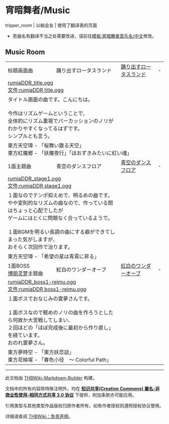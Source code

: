 # 宵暗舞者/Music

<!-- source html: G:\repos\THBWiki-Markdown-Builder\THBWikiMarkdown\Temp\main\4\42\ns0%3A%E5%AE%B5%E6%9A%97%E8%88%9E%E8%80%85%2FMusic.html -->

tripper_room | 以絵会友 | 使用了翻译表的页面

- 若曲名有翻译不当之处需要改进，请前往[模板:宵暗舞者音乐名/中文](./模板-宵暗舞者音乐名-中文.md)修改。


## Music Room

<table><tbody><tr class="tt-header" id="Music_Room-1" data-pos="&#91;&quot;Music Room&quot;,1&#93;"><td id="标题画面曲" class="tt-category" lang="zh"><div class="poem">标题画面曲</div></td><td class="tt-titleja" lang="ja"><div class="poem">踊り出すロータスランド</div></td><td id="宵暗舞者音乐名11" class="tt-titlezh" lang="zh"><div class="poem"><a href="/index.php?title=%E8%B8%8A%E3%82%8A%E5%87%BA%E3%81%99%E3%83%AD%E3%83%BC%E3%82%BF%E3%82%B9%E3%83%A9%E3%83%B3%E3%83%89&amp;action=edit&amp;redlink=1" class="new" title="踊り出すロータスランド（页面不存在）">踊り出すロータスランド</a></div></td><td class="tt-composer" lang="zh"><div class="poem">-</div></td></tr><tr class="tt-audio" id="Music_Room-2" data-pos="&#91;&quot;Music Room&quot;,2&#93;"><td colspan="4" class="tt-mp3" lang="zh"><div class="poem"><a href="/index.php?title=%E6%96%87%E4%BB%B6:rumiaDDR_title.ogg&amp;action=edit&amp;redlink=1" class="new" title="文件:rumiaDDR title.ogg（页面不存在）">rumiaDDR_title.ogg</a><br><a href="/index.php?title=%E6%96%87%E4%BB%B6:rumiaDDR_title.ogg&amp;action=edit&amp;redlink=1" class="new" title="文件:rumiaDDR title.ogg（页面不存在）">文件:rumiaDDR title.ogg</a></div></td></tr><tr class="tt-comment" id="Music_Room-3" data-pos="&#91;&quot;Music Room&quot;,3&#93;"><td colspan="2" class="tt-ja" lang="ja"><div class="poem">タイトル画面の曲です。こんにちは。<br>　<br>今作はリズムゲームということで、<br>全体的にリズム重視でパーカッションのノリがわかりやすくなってるはずです。<br>シンプルとも言う。</div></td><td colspan="2" class="tt-zh" lang="zh"><div class="poem"></div></td></tr><tr class="tt-source" id="Music_Room-4" data-pos="&#91;&quot;Music Room&quot;,4&#93;"><td colspan="4" class="tt-source" lang="zh"><div class="poem">東方天空璋 - 「桜舞い散る天空」<br>東方紅魔郷 - 「妖魔夜行」「ほおずきみたいに紅い魂」</div></td></tr><tr class="tt-header" id="Music_Room-5" data-pos="&#91;&quot;Music Room&quot;,5&#93;"><td id="1面主题曲" class="tt-category" lang="zh"><div class="poem">1面主题曲</div></td><td class="tt-titleja" lang="ja"><div class="poem">青空のダンスフロア</div></td><td id="宵暗舞者音乐名12" class="tt-titlezh" lang="zh"><div class="poem"><a href="/index.php?title=%E9%9D%92%E7%A9%BA%E3%81%AE%E3%83%80%E3%83%B3%E3%82%B9%E3%83%95%E3%83%AD%E3%82%A2&amp;action=edit&amp;redlink=1" class="new" title="青空のダンスフロア（页面不存在）">青空のダンスフロア</a></div></td><td class="tt-composer" lang="zh"><div class="poem">-</div></td></tr><tr class="tt-audio" id="Music_Room-6" data-pos="&#91;&quot;Music Room&quot;,6&#93;"><td colspan="4" class="tt-mp3" lang="zh"><div class="poem"><a href="/index.php?title=%E6%96%87%E4%BB%B6:rumiaDDR_stage1.ogg&amp;action=edit&amp;redlink=1" class="new" title="文件:rumiaDDR stage1.ogg（页面不存在）">rumiaDDR_stage1.ogg</a><br><a href="/index.php?title=%E6%96%87%E4%BB%B6:rumiaDDR_stage1.ogg&amp;action=edit&amp;redlink=1" class="new" title="文件:rumiaDDR stage1.ogg（页面不存在）">文件:rumiaDDR stage1.ogg</a></div></td></tr><tr class="tt-comment" id="Music_Room-7" data-pos="&#91;&quot;Music Room&quot;,7&#93;"><td colspan="2" class="tt-ja" lang="ja"><div class="poem">１面なのでテンポ抑えめで、明るめの曲です。<br>やや変則的なリズムの曲なので、作っている間はちょっと心配でしたが<br>ゲームにはとくに問題なく合っているようで。<br>　<br>１面BGMを明るい長調の曲にする癖ができてしまった気がしますが、<br>おそらく次回作で治ります。</div></td><td colspan="2" class="tt-zh" lang="zh"><div class="poem"></div></td></tr><tr class="tt-source" id="Music_Room-8" data-pos="&#91;&quot;Music Room&quot;,8&#93;"><td colspan="4" class="tt-source" lang="zh"><div class="poem">東方天空璋 - 「希望の星は青霄に昇る」</div></td></tr><tr class="tt-header" id="Music_Room-9" data-pos="&#91;&quot;Music Room&quot;,9&#93;"><td id="1面BOSS博丽灵梦主题曲" class="tt-category" lang="zh"><div class="poem">1面BOSS<br><a href="./博丽灵梦.md" title="博丽灵梦">博丽灵梦</a>主题曲</div></td><td class="tt-titleja" lang="ja"><div class="poem">紅白のワンダーオーブ</div></td><td id="宵暗舞者音乐名13" class="tt-titlezh" lang="zh"><div class="poem"><a href="/index.php?title=%E7%B4%85%E7%99%BD%E3%81%AE%E3%83%AF%E3%83%B3%E3%83%80%E3%83%BC%E3%82%AA%E3%83%BC%E3%83%96&amp;action=edit&amp;redlink=1" class="new" title="紅白のワンダーオーブ（页面不存在）">紅白のワンダーオーブ</a></div></td><td class="tt-composer" lang="zh"><div class="poem">-</div></td></tr><tr class="tt-audio" id="Music_Room-10" data-pos="&#91;&quot;Music Room&quot;,10&#93;"><td colspan="4" class="tt-mp3" lang="zh"><div class="poem"><a href="/index.php?title=%E6%96%87%E4%BB%B6:rumiaDDR_boss1-reimu.ogg&amp;action=edit&amp;redlink=1" class="new" title="文件:rumiaDDR boss1-reimu.ogg（页面不存在）">rumiaDDR_boss1-reimu.ogg</a><br><a href="/index.php?title=%E6%96%87%E4%BB%B6:rumiaDDR_boss1-reimu.ogg&amp;action=edit&amp;redlink=1" class="new" title="文件:rumiaDDR boss1-reimu.ogg（页面不存在）">文件:rumiaDDR boss1-reimu.ogg</a></div></td></tr><tr class="tt-comment" id="Music_Room-11" data-pos="&#91;&quot;Music Room&quot;,11&#93;"><td colspan="2" class="tt-ja" lang="ja"><div class="poem">１面ボスでおなじみの霊夢さんです。<br>　<br>１面ボスなので軽めのノリの曲を作ろうとしたら何故か大苦戦してしまい、<br>２回ほどの「ほぼ完成後に最初から作り直し」を経ています。<br>おのれ霊夢さん。</div></td><td colspan="2" class="tt-zh" lang="zh"><div class="poem"></div></td></tr><tr class="tt-source" id="Music_Room-12" data-pos="&#91;&quot;Music Room&quot;,12&#93;"><td colspan="4" class="tt-source" lang="zh"><div class="poem">東方夢時空 - 「東方妖恋談」<br>東方花映塚 - 「春色小径　～ Colorful Path」</div></td></tr></tbody></table>







---

此文档由 [THBWiki-Markdown-Builder](https://github.com/Delsin-Yu/THBWiki-Markdown-Builder) 构建。

文档中的所有内容除特殊注明外，均在 [**知识共享(Creative Commons) 署名-非商业性使用-相同方式共享 3.0 协议**](https://creativecommons.org/licenses/by-sa/3.0/deed.zh-hans) 下提供，附加条款亦可能应用。

引用类型与其他类型作品版权归原作者所有，如有作者授权则遵照授权协议使用。

详细请查阅 [THBWiki：免责声明](https://thbwiki.cc/THBWiki:%E5%85%8D%E8%B4%A3%E5%A3%B0%E6%98%8E)。

